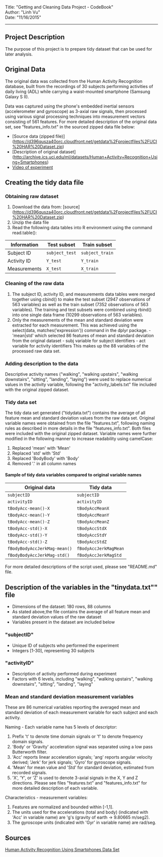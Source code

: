 Title: "Getting and Cleaning Data Project - CodeBook"<br>
Author: "Linh Vu"<br>
Date: "11/16/2015"<br>

---

## Project Description
The purpose of this project is to prepare tidy dataset that can be used for later analysis.

## Original Data
The original data was collected from the Human Activity Recognition database, built from the recordings of 30 subjects performing activities of daily living (ADL) while carrying a waist-mounted smartphone (Samsung Galaxy S II).

Data was captured using the phone's embedded inertial sensors (accelerometer and gyroscope) as 3-axial raw signals, then processed using various signal processing techniques into measurement vectors consisting of 561 features. For more detailed description of the original data set, see "features_info.txt" in the sourced zipped data file below:
- [Source data (zipped file)] (https://d396qusza40orc.cloudfront.net/getdata%2Fprojectfiles%2FUCI%20HAR%20Dataset.zip)
- [Description of original dataset] (http://archive.ics.uci.edu/ml/datasets/Human+Activity+Recognition+Using+Smartphones)
- [Video of experiment](http://www.youtube.com/watch?v=XOEN9W05_4A)


## Creating the tidy data file
### Obtaining raw dataset
1. Download the data from: [source] (https://d396qusza40orc.cloudfront.net/getdata%2Fprojectfiles%2FUCI%20HAR%20Dataset.zip)
2. Unzip the data file
3. Read the following data tables into R environment using the command read.table():

Information  | Test subset      | Train subset
-------------|------------------|----------------
Subject ID   | `subject_test`   | `subject_train`
Activity ID  | `Y_test`         | `Y_train`
Measurements | `X_test`         | `X_train`

### Cleaning of the raw data
1. The subject ID, activity ID, and measurements data tables were merged together using cbind() to make the test subset (2947 observations of 563 variables) as well as the train subset (7352 observations of 563 variables). The training and test subsets were combined using rbind() into one single data frame (10299 observations of 563 variables).
2. Only the measurements of the mean and standard deviation were extracted for each measurement. This was achieved using the select(data, matches('expression')) command in the dplyr package.
        - 'mean|std' which selected 86 features of mean and standard deviation from the original dataset
        - subj variable for subject identifiers
        - act variable for activity identifiers
This makes up the 88 variables of the processed raw data set.

### Adding description to the data
Descriptive activity names ("walking", "walking upstairs", "walking downstairs", "sitting", "landing", "laying") were used to replace numerical values in the activity variable, following the "activity_labels.txt" file included with the original zipped dataset.

### Tidy data set
The tidy data set generated ("tidydata.txt") contains the average of all feature mean and standard deviation values from the raw data set.
Original variable names were obtained from the file "features.txt", following naming rules as described in more details in the file "features_info.txt". Both files were included with the original zipped dataset.
Variable names were further modified in the following manner to increase readability using camelCase:
 1. Replaced 'mean' with 'Mean'
 2. Replaced 'std' with 'Std'
 3. Replaced 'BodyBody' with 'Body'
 4. Removed '.' in all column names

#### Sample of tidy data variables compared to original variable names

 Original data                  | Tidy data 
 -------------------------------|---------------------
 `subjectID`                    | `subjectID`
 `activityID`                   | `activityID`
 `tBodyAcc-mean()-X`            | `tBodyAccMeanX`
 `tBodyAcc-mean()-Y`            | `tBodyAccMeanY`
 `tBodyAcc-mean()-Z`            | `tBodyAccMeanZ`
 `tBodyAcc-std()-X`             | `tBodyAccStdX`
 `tBodyAcc-std()-Y`             | `tBodyAccStdY`
 `tBodyAcc-std()-Z`             | `tBodyAccStdZ`
 `fBodyBodyAccJerkMag-mean()`   | `fBodyAccJerkMagMean`
 `fBodyBodyAccJerkMag-std()`    | `fBodyAccJerkMagStd`

For more detailed descriptions of the script used, please see "README.md" file.

## Description of the variables in the "tinydata.txt"" file
 - Dimensions of the dataset: 180 rows, 88 columns
 - As stated above,the file contains the average of all feature mean and standard deviation values of the raw dataset
 - Variables present in the dataset are included below
 
### "subjectID" 
- Unique ID of subjects who performed the experiment
- Integers [1-30], representing 30 subjects

### "activityID"
- Description of activity performed during experiment
- Factors with 6 levels, including "walking", "walking upstairs", "walking downstairs", "sitting", "landing", "laying"

### Mean and standard deviation measurement variables
These are 86 numerical variables reporting the averaged mean and standard deviation of each measurement variable for each subject and each activity.

Naming - Each variable name has 5 levels of descriptor:

1. Prefix 't' to denote time domain signals or 'f' to denote frequency domain signals.
2. 'Body' or 'Gravity' acceleration signal was separated using a low pass Butterworth filter.
3. 'Acc' reports linear acceleration signals; 'ang' reports angular velocity derived; 'Jerk' for jerk signals; 'Gyro' for gyroscope signals.
4. 'Mean' for mean value and 'Std' for standard deviation, estimated from recorded signals.
5. 'X', 'Y', or 'Z' is used to denote 3-axial signals in the X, Y and Z directions.
Please see files "features.txt" and "features_info.txt" for more detailed description of each variable.

Characteristics - measurement variables:

1. Features are normalized and bounded within [-1,1]. 
2. The units used for the accelerations (total and body) (indicated with 'Acc' in variable name) are 'g's (gravity of earth -> 9.80665 m/seg2). 
3. The gyroscope units (indicated with 'Gyr' in variable name) are rad/seg. 

## Sources
[Human Activity Recognition Using Smartphones Data Set](http://archive.ics.uci.edu/ml/datasets/Human+Activity+Recognition+Using+Smartphones)

